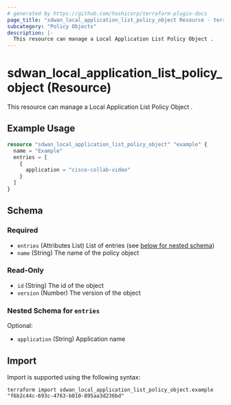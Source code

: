 ```yaml
---
# generated by https://github.com/hashicorp/terraform-plugin-docs
page_title: "sdwan_local_application_list_policy_object Resource - terraform-provider-sdwan"
subcategory: "Policy Objects"
description: |-
  This resource can manage a Local Application List Policy Object .
---
```


# sdwan_local_application_list_policy_object (Resource)

This resource can manage a Local Application List Policy Object .

## Example Usage

```terraform
resource "sdwan_local_application_list_policy_object" "example" {
  name = "Example"
  entries = [
    {
      application = "cisco-collab-video"
    }
  ]
}
```

<!-- schema generated by tfplugindocs -->
## Schema

### Required

- `entries` (Attributes List) List of entries (see [below for nested schema](#nestedatt--entries))
- `name` (String) The name of the policy object

### Read-Only

- `id` (String) The id of the object
- `version` (Number) The version of the object

<a id="nestedatt--entries"></a>
### Nested Schema for `entries`

Optional:

- `application` (String) Application name

## Import

Import is supported using the following syntax:

```shell
terraform import sdwan_local_application_list_policy_object.example "f6b2c44c-693c-4763-b010-895aa3d236bd"
```
